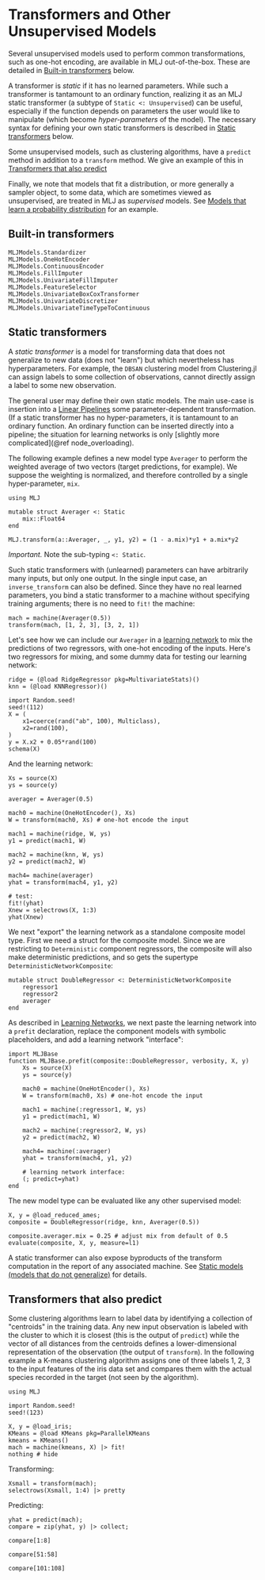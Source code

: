 # Transformers and Other Unsupervised Models

Several unsupervised models used to perform common transformations,
such as one-hot encoding, are available in MLJ out-of-the-box. These
are detailed in [Built-in transformers](@ref) below.

A transformer is *static* if it has no learned parameters. While such
a transformer is tantamount to an ordinary function, realizing it as
an MLJ static transformer (a subtype of `Static <: Unsupervised`) can be
useful, especially if the function depends on parameters the user
would like to manipulate (which become *hyper-parameters* of the
model). The necessary syntax for defining your own static transformers
is described in [Static transformers](@ref) below.

Some unsupervised models, such as clustering algorithms, have a
`predict` method in addition to a `transform` method. We give an
example of this in [Transformers that also predict](@ref)

Finally, we note that models that fit a distribution, or more generally
a sampler object, to some data, which are sometimes viewed as
unsupervised, are treated in MLJ as *supervised* models. See [Models
that learn a probability distribution](@ref) for an example.


## Built-in transformers

```@docs
MLJModels.Standardizer
MLJModels.OneHotEncoder
MLJModels.ContinuousEncoder
MLJModels.FillImputer
MLJModels.UnivariateFillImputer
MLJModels.FeatureSelector
MLJModels.UnivariateBoxCoxTransformer
MLJModels.UnivariateDiscretizer
MLJModels.UnivariateTimeTypeToContinuous
```


## Static transformers

A *static transformer* is a model for transforming data that does not generalize to new
data (does not "learn") but which nevertheless has hyperparameters. For example, the
`DBSAN` clustering model from Clustering.jl can assign labels to some collection of
observations, cannot directly assign a label to some new observation.

The general user may define their own static models. The main use-case is insertion into a
[Linear Pipelines](@ref) some parameter-dependent transformation. (If a static transformer
has no hyper-parameters, it is tantamount to an ordinary function. An ordinary function
can be inserted directly into a pipeline; the situation for learning networks is only
[slightly more complicated](@ref node_overloading).

The following example defines a new model type `Averager` to perform
the weighted average of two vectors (target predictions, for
example). We suppose the weighting is normalized, and therefore
controlled by a single hyper-parameter, `mix`.

```@setup boots
using MLJ
```

```@example boots
mutable struct Averager <: Static
    mix::Float64
end

MLJ.transform(a::Averager, _, y1, y2) = (1 - a.mix)*y1 + a.mix*y2
```

*Important.* Note the sub-typing `<: Static`.

Such static transformers with (unlearned) parameters can have
arbitrarily many inputs, but only one output. In the single input case,
an `inverse_transform` can also be defined. Since they have no real
learned parameters, you bind a static transformer to a machine without
specifying training arguments; there is no need to `fit!` the machine:

```@example boots
mach = machine(Averager(0.5))
transform(mach, [1, 2, 3], [3, 2, 1])
```

Let's see how we can include our `Averager` in a [learning network](@ref "Learning
Networks") to mix the predictions of two regressors, with one-hot encoding of the
inputs. Here's two regressors for mixing, and some dummy data for testing our learning
network:

```@example boots
ridge = (@load RidgeRegressor pkg=MultivariateStats)()
knn = (@load KNNRegressor)()

import Random.seed!
seed!(112)
X = (
    x1=coerce(rand("ab", 100), Multiclass),
    x2=rand(100),
)
y = X.x2 + 0.05*rand(100)
schema(X)
```

And the learning network:

```@example boots
Xs = source(X)
ys = source(y)

averager = Averager(0.5)

mach0 = machine(OneHotEncoder(), Xs)
W = transform(mach0, Xs) # one-hot encode the input

mach1 = machine(ridge, W, ys)
y1 = predict(mach1, W)

mach2 = machine(knn, W, ys)
y2 = predict(mach2, W)

mach4= machine(averager)
yhat = transform(mach4, y1, y2)

# test:
fit!(yhat)
Xnew = selectrows(X, 1:3)
yhat(Xnew)
```

We next "export" the learning network as a standalone composite model type. First we need
a struct for the composite model. Since we are restricting to `Deterministic` component
regressors, the composite will also make deterministic predictions, and so gets the
supertype `DeterministicNetworkComposite`:

```@example boots
mutable struct DoubleRegressor <: DeterministicNetworkComposite
    regressor1
    regressor2
    averager
end
```

As described in [Learning Networks](@ref), we next paste the learning network into a
`prefit` declaration, replace the component models with symbolic placeholders, and add a
learning network "interface":

```@example boots
import MLJBase
function MLJBase.prefit(composite::DoubleRegressor, verbosity, X, y)
    Xs = source(X)
    ys = source(y)

    mach0 = machine(OneHotEncoder(), Xs)
    W = transform(mach0, Xs) # one-hot encode the input

    mach1 = machine(:regressor1, W, ys)
    y1 = predict(mach1, W)

    mach2 = machine(:regressor2, W, ys)
    y2 = predict(mach2, W)

    mach4= machine(:averager)
    yhat = transform(mach4, y1, y2)

    # learning network interface:
    (; predict=yhat)
end
```

The new model type can be evaluated like any other supervised model:

```@example boots
X, y = @load_reduced_ames;
composite = DoubleRegressor(ridge, knn, Averager(0.5))
```

```@example boots
composite.averager.mix = 0.25 # adjust mix from default of 0.5
evaluate(composite, X, y, measure=l1)
```

A static transformer can also expose byproducts of the transform computation in the report
of any associated machine. See [Static models (models that do not generalize)](@ref) for
details.

## Transformers that also predict

Some clustering algorithms learn to label data by identifying a
collection of "centroids" in the training data. Any new input
observation is labeled with the cluster to which it is closest (this
is the output of `predict`) while the vector of all distances from the
centroids defines a lower-dimensional representation of the
observation (the output of `transform`). In the following example a
K-means clustering algorithm assigns one of three labels 1, 2, 3 to
the input features of the iris data set and compares them with the
actual species recorded in the target (not seen by the algorithm).

```@setup predtrans
using MLJ
```

```@example predtrans
import Random.seed!
seed!(123)

X, y = @load_iris;
KMeans = @load KMeans pkg=ParallelKMeans
kmeans = KMeans()
mach = machine(kmeans, X) |> fit!
nothing # hide
```

Transforming:
```@example predtrans
Xsmall = transform(mach);
selectrows(Xsmall, 1:4) |> pretty
```

Predicting:
```@example predtrans
yhat = predict(mach);
compare = zip(yhat, y) |> collect;
```

```@example predtrans
compare[1:8]
```

```@example predtrans
compare[51:58]
```

```@example predtrans
compare[101:108]
```
